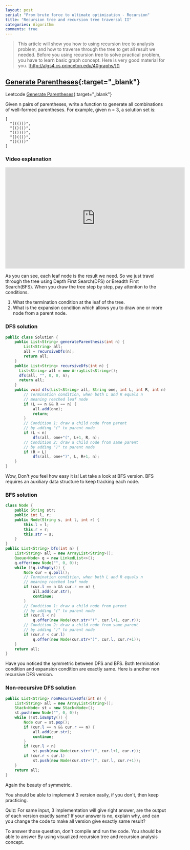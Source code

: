 ```yaml
---
layout: post 
serial: "From brute force to ultimate optimization - Recursion"
title: "Recursion tree and recursion tree traversal II"
categories: Algorithm
comments: true
---
```


> This article will show you how to using recursion tree to analysis problem, and how to traverse through the tree to get all result we needed. 
Before you using recursion tree to solve practical problem, you have to learn basic graph concept. Here is very good material for you. 
[http://algs4.cs.princeton.edu/40graphs/]()

## [Generate Parentheses](https://leetcode.com/problems/generate-parentheses/){:target="_blank"}
Leetcode [Generate Parentheses](https://leetcode.com/problems/generate-parentheses/){:target="_blank"}

Given n pairs of parentheses, write a function to generate all combinations of well-formed parentheses.
For example, given n = 3, a solution set is:

```
[
  "((()))",
  "(()())",
  "(())()",
  "()(())",
  "()()()"
]
```

### Video explanation

<iframe width="560" height="315" src="https://www.youtube.com/embed/JKXs7a4RMFU" frameborder="0" allowfullscreen></iframe>

As you can see, each leaf node is the result we need. So we just travel through the tree using Depth First Search(DFS) or Breadth First Search(BFS). 
When you draw the tree step by step, pay attention to the conditions.
1. What the termination condition at the leaf of the tree.
2. What is the expansion condition which allows you to draw one or more node from a parent node.

### DFS solution
```java
public class Solution {
    public List<String> generateParenthesis(int n) {
        List<String> all;
        all = recursiveDfs(n);
        return all;
    }
    public List<String> recursiveDfs(int n) {
      List<String> all = new ArrayList<String>();
      dfs(all, "", 0, 0, n);
      return all;
    }
    public void dfs(List<String> all, String one, int L, int R, int n) {
        // Termination condition, when both L and R equals n
        // meaning reached leaf node
        if (L == n && R == n) { 
            all.add(one);
            return;
        }
        // Condition 1: draw a child node from parent 
        // by adding "(" to parent node
        if (L < n) 
            dfs(all, one+"(", L+1, R, n); 
        // Condition 2: draw a child node from same parent 
        // by adding ")" to parent node
        if (R < L) 
            dfs(all, one+")", L, R+1, n); 
    }
}
```

Wow, Don't you feel how easy it is! Let take a look at BFS version. BFS requires an auxiliary data structure to keep tracking each node.

### BFS solution

```java
class Node {
    public String str;
    public int l, r;
    public Node(String s, int l, int r) {
        this.l = l;
        this.r = r;
        this.str = s;
    }
}
public List<String> bfs(int n) {
    List<String> all = new ArrayList<String>();
    Queue<Node> q = new LinkedList<>();
    q.offer(new Node("", 0, 0));
    while (!q.isEmpty()) {
        Node cur = q.poll();
        // Termination condition, when both L and R equals n
        // meaning reached leaf node
        if (cur.l == n && cur.r == n) {
            all.add(cur.str);
            continue;
        }
        // Condition 1: draw a child node from parent 
        // by adding "(" to parent node
        if (cur.l < n)
            q.offer(new Node(cur.str+"(", cur.l+1, cur.r));
        // Condition 2: draw a child node from same parent 
        // by adding ")" to parent node
        if (cur.r < cur.l)
            q.offer(new Node(cur.str+")", cur.l, cur.r+1));
    }
    return all;
}
```
Have you noticed the symmetric between DFS and BFS. Both termination condition and expansion condition are exactly same. Here is another non recursive DFS version. 

### Non-recursive DFS solution

```java
public List<String> nonRecursiveDfs(int n) {
    List<String> all = new ArrayList<String>();
    Stack<Node> st = new Stack<Node>();
    st.push(new Node("", 0, 0));
    while (!st.isEmpty()) {
        Node cur = st.pop();
        if (cur.l == n && cur.r == n) {
            all.add(cur.str);
            continue;
        }
        if (cur.l < n)
            st.push(new Node(cur.str+"(", cur.l+1, cur.r));
        if (cur.r < cur.l)
            st.push(new Node(cur.str+")", cur.l, cur.r+1));
    }
    return all;
}
```

Again the beauty of symmetric. 

You should be able to implement 3 version easily, if you don't, then keep practicing. 

Quiz: 
For same input, 3 implementation will give right answer, are the output of each version exactly same? 
If your answer is no, explain why, and can you change the code to make all version give exactly same result? 

To answer those question, don't compile and run the code. You should be able to answer By using visualized recursion tree and recursion analysis concept.
